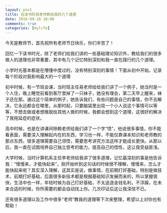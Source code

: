 ```yaml
---
layout: post
title: 在读书阶段老师教给我的几个道理
date: 2016-09-10 10:00
comments: true
categories: [mylife]
---
```

 
今天是教师节，首先祝所有老师节日快乐，你们辛苦了！

回忆一下读书时光，除了老师们给我们讲的一些基础理论知识外，教给我们的很多做人的道理也非常重要，其中有几个记忆特别深刻和我一直在践行的几个道理。

小学时光基本都是在懵懂中度过的，没有特别深刻的事情！下面从初中开始，记录每个阶段对我影响最大的一个道理

初中时候，有一节班会课，当时班主任易老师给给我们讲了一个例子，她当时是一个人住，晚上睡觉前看到客厅里掉了一只袜子，她没有理会，第二天早上醒来，袜子还在那。通过这个简单的例子，她告诉我们，有些问题是自己的事情，你不去解决，它永远都会在哪里，从那时起，只要脑袋里出现一个小人说这个事情可以等等，不想去做或者想推脱给其他人做的时候，我都会想到这个道理，这很好的解决了我拖延症的症状。

高中时候，也是在讲课间隙赖老师给我们讲了一个字“悟”，他说很多事情，你不能看表面，需要深入理解起内在的东西，学习也一样，不能仅靠课本知识和老师教的那点东西，很多道理需要自己领悟，需要思考讲究方法这样才能成长更快。从那以后，我一直在试图培养自己独立思考的能力，提高自己的悟性，这让我受益匪浅。

大学时候，当时计算机系主任李老师给我讲了很多道理，记忆最深刻的事是他告诉我：“慢慢来，才能快起来”，刚开始听到这句话的时候很不理解，慢慢来，怎么才能快起来呢？其实深入理解，这其实是说，做事情，在前期打好基础，特别是做技术，前期打好基础，后面很多新技术都是根据基础知识发展而来的，所以掌握很快，生活中也一样，年轻时候为自己打好基础，不太追逐金钱名利，不浮躁，在未来合适的时候，你所需要的都会自动找上你。几次印证后这让我深信不已。

还有很多道理以及工作中很多“老师”教我的道理等下次来整理，希望以上对你也有帮助！
